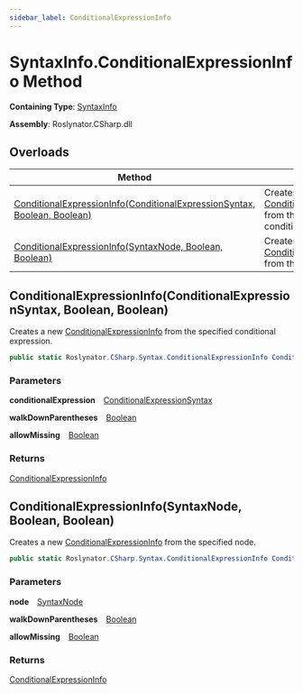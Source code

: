 ```yaml
---
sidebar_label: ConditionalExpressionInfo
---
```


# SyntaxInfo\.ConditionalExpressionInfo Method

**Containing Type**: [SyntaxInfo](../index.md)

**Assembly**: Roslynator\.CSharp\.dll

## Overloads

| Method | Summary |
| ------ | ------- |
| [ConditionalExpressionInfo(ConditionalExpressionSyntax, Boolean, Boolean)](#4291540972) | Creates a new [ConditionalExpressionInfo](../../Syntax/ConditionalExpressionInfo/index.md) from the specified conditional expression\. |
| [ConditionalExpressionInfo(SyntaxNode, Boolean, Boolean)](#2909060166) | Creates a new [ConditionalExpressionInfo](../../Syntax/ConditionalExpressionInfo/index.md) from the specified node\. |

<a id="4291540972"></a>

## ConditionalExpressionInfo\(ConditionalExpressionSyntax, Boolean, Boolean\) 

  
Creates a new [ConditionalExpressionInfo](../../Syntax/ConditionalExpressionInfo/index.md) from the specified conditional expression\.

```csharp
public static Roslynator.CSharp.Syntax.ConditionalExpressionInfo ConditionalExpressionInfo(Microsoft.CodeAnalysis.CSharp.Syntax.ConditionalExpressionSyntax conditionalExpression, bool walkDownParentheses = true, bool allowMissing = false)
```

### Parameters

**conditionalExpression** &ensp; [ConditionalExpressionSyntax](https://docs.microsoft.com/en-us/dotnet/api/microsoft.codeanalysis.csharp.syntax.conditionalexpressionsyntax)

**walkDownParentheses** &ensp; [Boolean](https://docs.microsoft.com/en-us/dotnet/api/system.boolean)

**allowMissing** &ensp; [Boolean](https://docs.microsoft.com/en-us/dotnet/api/system.boolean)

### Returns

[ConditionalExpressionInfo](../../Syntax/ConditionalExpressionInfo/index.md)

<a id="2909060166"></a>

## ConditionalExpressionInfo\(SyntaxNode, Boolean, Boolean\) 

  
Creates a new [ConditionalExpressionInfo](../../Syntax/ConditionalExpressionInfo/index.md) from the specified node\.

```csharp
public static Roslynator.CSharp.Syntax.ConditionalExpressionInfo ConditionalExpressionInfo(Microsoft.CodeAnalysis.SyntaxNode node, bool walkDownParentheses = true, bool allowMissing = false)
```

### Parameters

**node** &ensp; [SyntaxNode](https://docs.microsoft.com/en-us/dotnet/api/microsoft.codeanalysis.syntaxnode)

**walkDownParentheses** &ensp; [Boolean](https://docs.microsoft.com/en-us/dotnet/api/system.boolean)

**allowMissing** &ensp; [Boolean](https://docs.microsoft.com/en-us/dotnet/api/system.boolean)

### Returns

[ConditionalExpressionInfo](../../Syntax/ConditionalExpressionInfo/index.md)

